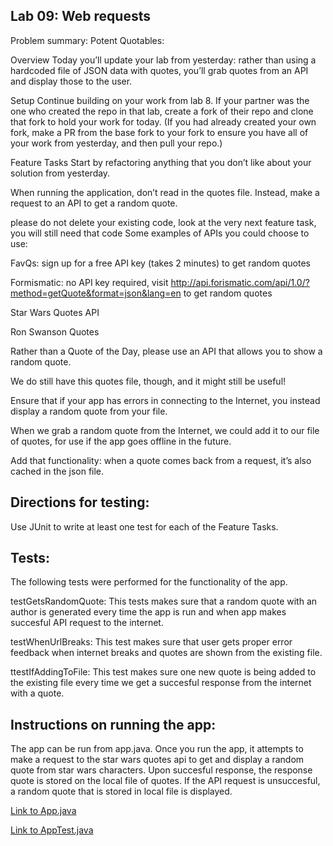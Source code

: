 ## Lab 09: Web requests

Problem summary:
Potent Quotables:

Overview
Today you’ll update your lab from yesterday: rather than using a hardcoded file of JSON data with quotes, you’ll grab quotes from an API and display those to the user.

Setup
Continue building on your work from lab 8. 
If your partner was the one who created the repo in that lab, create a fork of their repo and clone that fork to hold your work for today. 
(If you had already created your own fork, make a PR from the base fork to your fork to ensure you have all of your work from yesterday, and then pull your repo.)

Feature Tasks
Start by refactoring anything that you don’t like about your solution from yesterday.

When running the application, don’t read in the quotes file. Instead, make a request to an API to get a random quote.

please do not delete your existing code, look at the very next feature task, you will still need that code
Some examples of APIs you could choose to use:

FavQs: sign up for a free API key (takes 2 minutes) to get random quotes

Formismatic: no API key required, visit http://api.forismatic.com/api/1.0/?method=getQuote&format=json&lang=en to get random quotes

Star Wars Quotes API

Ron Swanson Quotes

Rather than a Quote of the Day, please use an API that allows you to show a random quote.

We do still have this quotes file, though, and it might still be useful! 

Ensure that if your app has errors in connecting to the Internet, you instead display a random quote from your file.

When we grab a random quote from the Internet, we could add it to our file of quotes, for use if the app goes offline in the future. 

Add that functionality: when a quote comes back from a request, it’s also cached in the json file.

## Directions for testing:
Use JUnit to write at least one test for each of the Feature Tasks.

## Tests:
The following tests were performed for the functionality of the app.

testGetsRandomQuote:
This tests makes sure that a random quote with an author is generated every time the app is run and when app makes succesful API request to the internet.

testWhenUrlBreaks:
This test makes sure that user gets proper error feedback when internet breaks and quotes are shown from the existing file.

ttestIfAddingToFile:
This test makes sure one new quote is being added to the existing file every time we get a succesful response from the internet with a quote.

  ## Instructions on running the app:
  
 The app can be run from app.java. Once you run the app, it attempts to make a request to the star wars quotes api to get and display a random quote from star wars characters.
 Upon succesful response, the response quote is stored on the local file of quotes.
 If the API request is unsuccesful, a random quote that is stored in local file is displayed. 
 
[Link to App.java](https://github.com/sadhikari07/java-quotes/blob/master/src/main/java/Quotes/App.java)

[Link to AppTest.java](https://github.com/sadhikari07/java-quotes/blob/master/src/test/java/Quotes/AppTest.java)
